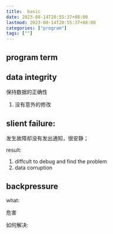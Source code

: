 ```yaml
---
title:  basic
date: 2023-08-14T20:55:37+08:00
lastmod: 2023-08-14T20:55:37+08:00
categories: ["program"]
tags: [""]
---
```


## program term 


## data integrity

保持数据的正确性
1.  没有意外的修改 
## slient failure:  

发生故障却没有发出通知，很安静；

result:
1.  diffcult to debug and find the problem
2.   data corruption


##  backpressure 

what: 

危害

如何解决:










